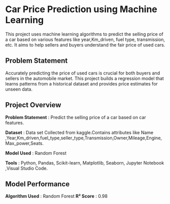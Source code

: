 # Car Price Prediction using Machine Learning

This project uses machine learning algorithms to predict the selling price of a car based on various features like year,Km_driven, fuel type, transmission, etc. It aims to help sellers and buyers understand the fair price of used cars.

## Problem Statement

Accurately predicting the price of used cars is crucial for both buyers and sellers in the automobile market. This project builds a regression model that learns patterns from a historical dataset and provides price estimates for unseen data.

## Project Overview

**Problem Statement** : Predict the selling price of a car based on car features.

**Dataset**           : Data set Collected from kaggle.Contains attributes like Name ,Year,Km_driven,fuel_type,seller_type,Transmission,Owner,Mileage,Engine,Max_power,Seats.

**Model Used**        : Random Forest

**Tools**             : Python, Pandas, Scikit-learn, Matplotlib, Seaborn, Jupyter Notebook ,Visual Studio Code.

## Model Performance

**Algorithm Used** : Random Forest
**R² Score**       : 0.98

